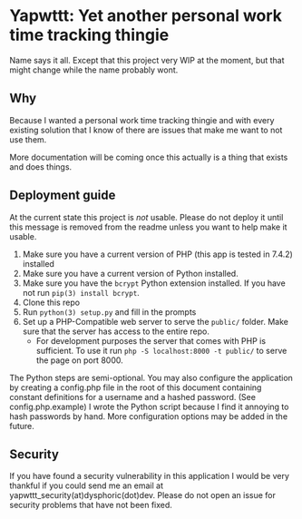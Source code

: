 # Yapwttt: Yet another personal work time tracking thingie

Name says it all. Except that this project very WIP at the moment, but that might 
change while the name probably wont.

## Why

Because I wanted a personal work time tracking thingie and with every existing 
solution that I know of there are issues that make me want to not use them.

More documentation will be coming once this actually is a thing that exists and 
does things.

## Deployment guide

At the current state this project is *not* usable. Please do not deploy it until
this message is removed from the readme unless you want to help make it usable.

1. Make sure you have a current version of PHP (this app is tested in 7.4.2) 
installed
2. Make sure you have a current version of Python installed.
3. Make sure you have the `bcrypt` Python extension installed. If you have not 
run `pip(3) install bcrypt`.
4. Clone this repo
5. Run `python(3) setup.py` and fill in the prompts
6. Set up a PHP-Compatible web server to serve the `public/` folder. Make sure 
that the server has access to the entire repo.
    - For development purposes the server that comes with PHP is sufficient. To 
    use it run `php -S localhost:8000 -t public/` to serve the page on port 8000.

The Python steps are semi-optional. You may also configure the application by 
creating a config.php file in the root of this document containing constant 
definitions for a username and a hashed password. (See config.php.example) I 
wrote the Python script because I find it annoying to hash passwords by hand. 
More configuration options may be added in the future.

## Security

If you have found a security vulnerability in this application I would be very
thankful if you could send me an email at yapwttt_security(at)dysphoric(dot)dev.
Please do not open an issue for security problems that have not been fixed.
